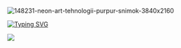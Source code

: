 ![148231-neon-art-tehnologii-purpur-snimok-3840x2160](https://user-images.githubusercontent.com/56581351/170034212-2b56f38b-9b84-42d4-bebc-eec378386030.jpg)



[![Typing SVG](https://readme-typing-svg.herokuapp.com?color=E627F7&lines=retrovaweQA)](https://git.io/typing-svg)








![](https://komarev.com/ghpvc/?username=your-github-retrowaveQA) 
